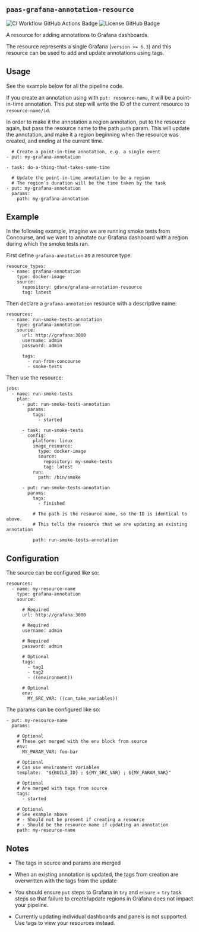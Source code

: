 `paas-grafana-annotation-resource`
-----------------------------

![CI Workflow GitHub Actions Badge](https://github.com/alphagov/paas-grafana-annotation-resource/workflows/ci/badge.svg)
![License GitHub Badge](https://img.shields.io/github/license/alphagov/paas-grafana-annotation-resource?style=plastic)

A resource for adding annotations to Grafana dashboards.

The resource represents a single Grafana (`version >= 6.3`) and this resource
can be used to add and update annotations using tags.

Usage
-----

See the example below for all the pipeline code.

If you create an annotation using with `put: resource-name`, it will be a
point-in-time annotation. This put step will write the ID of the current
resource to `resource-name/id`.

In order to make it the annotation a region annotation, put to the resource
again, but pass the resource name to the path `path` param.  This will update
the annotation, and make it a region beginning when the resource was created,
and ending at the current time.

```
  # Create a point-in-time annotation, e.g. a single event
- put: my-grafana-annotation

- task: do-a-thing-that-takes-some-time

  # Update the point-in-time annotation to be a region
  # The region's duration will be the time taken by the task
- put: my-grafana-annotation
  params:
    path: my-grafana-annotation
```

Example
-------

In the following example, imagine we are running smoke tests from Concourse,
and we want to annotate our Grafana dashboard with a region during which the
smoke tests ran.

First define `grafana-annotation` as a resource type:

```
resource_types:
  - name: grafana-annotation
    type: docker-image
    source:
      repository: gdsre/grafana-annotation-resource
      tag: latest
```

Then declare a `grafana-annotation` resource with a descriptive name:

```
resources:
  - name: run-smoke-tests-annotation
    type: grafana-annotation
    source:
      url: http://grafana:3000
      username: admin
      password: admin

      tags:
        - run-from-concourse
        - smoke-tests
```

Then use the resource:

```
jobs:
  - name: run-smoke-tests
    plan:
      - put: run-smoke-tests-annotation
        params:
          tags:
            - started

      - task: run-smoke-tests
        config:
          platform: linux
          image_resource:
            type: docker-image
            source:
              repository: my-smoke-tests
              tag: latest
          run:
            path: /bin/smoke

      - put: run-smoke-tests-annotation
        params:
          tags:
            - finished

          # The path is the resource name, so the ID is identical to above.
          # This tells the resource that we are updating an existing annotation

          path: run-smoke-tests-annotation
```

Configuration
-------------

The source can be configured like so:

```
resources:
  - name: my-resource-name
    type: grafana-annotation
    source:

      # Required
      url: http://grafana:3000

      # Required
      username: admin

      # Required
      password: admin

      # Optional
      tags:
        - tag1
        - tag2
        - ((environment))

      # Optional
      env:
        MY_SRC_VAR: ((can_take_variables))
```

The params can be configured like so:

```
- put: my-resource-name
  params:

    # Optional
    # These get merged with the env block from source
    env:
      MY_PARAM_VAR: foo-bar

    # Optional
    # Can use environment variables
    template:  "${BUILD_ID} ; ${MY_SRC_VAR} ; ${MY_PARAM_VAR}"

    # Optional
    # Are merged with tags from source
    tags:
      - started

    # Optional
    # See example above
    # - Should not be present if creating a resource
    # - Should be the resource name if updating an annotation
    path: my-resource-name
```

Notes
-----

- The tags in source and params are merged

- When an existing annotation is updated, the tags from creation are
overwritten with the tags from the update

- You should ensure `put` steps to Grafana in `try` and `ensure` + `try` task
steps so that failure to create/update regions in Grafana does not impact your
pipeline.

- Currently updating individual dashboards and panels is not supported. Use
tags to view your resources instead.
